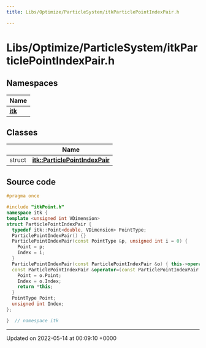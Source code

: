 ```yaml
---
title: Libs/Optimize/ParticleSystem/itkParticlePointIndexPair.h

---
```


# Libs/Optimize/ParticleSystem/itkParticlePointIndexPair.h



## Namespaces

| Name           |
| -------------- |
| **[itk](../Namespaces/namespaceitk.md)**  |

## Classes

|                | Name           |
| -------------- | -------------- |
| struct | **[itk::ParticlePointIndexPair](../Classes/structitk_1_1ParticlePointIndexPair.md)**  |




## Source code

```cpp
#pragma once

#include "itkPoint.h"
namespace itk {
template <unsigned int VDimension>
struct ParticlePointIndexPair {
  typedef itk::Point<double, VDimension> PointType;
  ParticlePointIndexPair() {}
  ParticlePointIndexPair(const PointType &p, unsigned int i = 0) {
    Point = p;
    Index = i;
  }
  ParticlePointIndexPair(const ParticlePointIndexPair &o) { this->operator=(o); }
  const ParticlePointIndexPair &operator=(const ParticlePointIndexPair &o) {
    Point = o.Point;
    Index = o.Index;
    return *this;
  }
  PointType Point;
  unsigned int Index;
};

}  // namespace itk
```


-------------------------------

Updated on 2022-05-14 at 00:09:10 +0000
